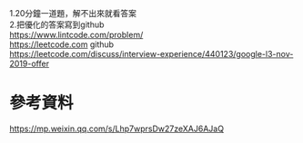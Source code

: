 1.20分鐘一道題，解不出來就看答案  
2.把優化的答案寫到github  
https://www.lintcode.com/problem/  
https://leetcode.com github  
https://leetcode.com/discuss/interview-experience/440123/google-l3-nov-2019-offer  



# 參考資料
https://mp.weixin.qq.com/s/Lhp7wprsDw27zeXAJ6AJaQ
